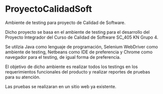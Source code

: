 # ProyectoCalidadSoft

Ambiente de testing para proyecto de Calidad de Software.

Dicho proyecto se basa en el ambiente de testing para el desarrollo del Proyecto Integrador del Curso de Calidad de Software SC_405 KN Grupo 4.

Se utilzia Java como lenguaje de programación, Selenium WebDriver como ambiente de testing, Netbeans como IDE de preferencia y Chrome como navegador para el testing, de igual forma de preferencia.

El objetivo de dicho ambiente es realizar todos los testings en los requerimientos funcionales del producto y realizar reportes de pruebas para su atención.

Las pruebas se realizaran en un sitio web ya existente.
